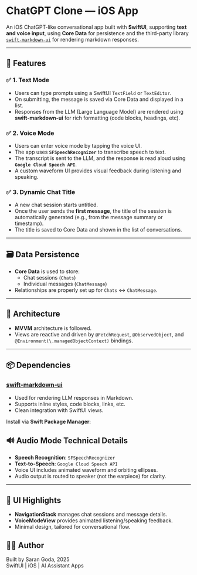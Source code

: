 # ChatGPT Clone — iOS App

An iOS ChatGPT-like conversational app built with **SwiftUI**, supporting **text and voice input**, using **Core Data** for persistence and the third-party library [`swift-markdown-ui`](https://github.com/gonzalezreal/swift-markdown-ui) for rendering markdown responses.

---

## 🧠 Features

### ✅ 1. Text Mode
- Users can type prompts using a SwiftUI `TextField` or `TextEditor`.
- On submitting, the message is saved via Core Data and displayed in a list.
- Responses from the LLM (Large Language Model) are rendered using **swift-markdown-ui** for rich formatting (code blocks, headings, etc).

### ✅ 2. Voice Mode
- Users can enter voice mode by tapping the voice UI.
- The app uses **`SFSpeechRecognizer`** to transcribe speech to text.
- The transcript is sent to the LLM, and the response is read aloud using **`Google Cloud Speech API`**.
- A custom waveform UI provides visual feedback during listening and speaking.

### ✅ 3. Dynamic Chat Title
- A new chat session starts untitled.
- Once the user sends the **first message**, the title of the session is automatically generated (e.g., from the message summary or timestamp).
- The title is saved to Core Data and shown in the list of conversations.

---

## 🗃️ Data Persistence

- **Core Data** is used to store:
  - Chat sessions (`Chats`)
  - Individual messages (`ChatMessage`)
- Relationships are properly set up for `Chats` ↔ `ChatMessage`.

---

## 🧱 Architecture

- **MVVM** architecture is followed.
- Views are reactive and driven by `@FetchRequest`, `@ObservedObject`, and `@Environment(\.managedObjectContext)` bindings.

---

## 📦 Dependencies

### [swift-markdown-ui](https://github.com/gonzalezreal/swift-markdown-ui)
- Used for rendering LLM responses in Markdown.
- Supports inline styles, code blocks, links, etc.
- Clean integration with SwiftUI views.

Install via **Swift Package Manager**:

## 🔊 Audio Mode Technical Details

- **Speech Recognition**: `SFSpeechRecognizer`
- **Text-to-Speech**: `Google Cloud Speech API`
- Voice UI includes animated waveform and orbiting ellipses.
- Audio output is routed to speaker (not the earpiece) for clarity.

---

## 📱 UI Highlights

- **NavigationStack** manages chat sessions and message details.
- **VoiceModeView** provides animated listening/speaking feedback.
- Minimal design, tailored for conversational flow.

## 👨‍💻 Author

Built by Saran Goda, 2025  
SwiftUI | iOS | AI Assistant Apps  
